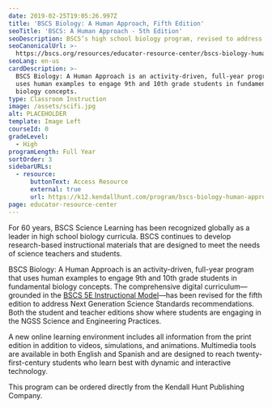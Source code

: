 ```yaml
---
date: 2019-02-25T19:05:26.997Z
title: 'BSCS Biology: A Human Approach, Fifth Edition'
seoTitle: 'BSCS: A Human Approach - 5th Edition'
seoDescription: BSCS’s high school biology program, revised to address Next Generation Science Standards recommendations.
seoCanonicalUrl: >-
  https://bscs.org/resources/educator-resource-center/bscs-biology-human-approach
seoLang: en-us
cardDescription: >-
  BSCS Biology: A Human Approach is an activity-driven, full-year program that
  uses human examples to engage 9th and 10th grade students in fundamental
  biology concepts.
type: Classroom Instruction
image: /assets/scifi.jpg
alt: PLACEHOLDER
template: Image Left
courseId: 0
gradeLevel:
  - High
programLength: Full Year
sortOrder: 3
sidebarURLs:
  - resource:
      buttonText: Access Resource
      external: true
      url: https://k12.kendallhunt.com/program/bscs-biology-human-approach-fifth-edition/
page: educator-resource-center
---
```

For 60 years, BSCS Science Learning has been recognized globally as a leader in high school biology curricula. BSCS continues to develop research-based instructional materials that are designed to meet the needs of science teachers and students.

BSCS Biology: A Human Approach is an activity-driven, full-year program that uses human examples to engage 9th and 10th grade students in fundamental biology concepts. The comprehensive digital curriculum—grounded in the [BSCS 5E Instructional Model](/bscs-5e-instructional-model)—has been revised for the fifth edition to address Next Generation Science Standards recommendations. Both the student and teacher editions show where students are engaging in the NGSS Science and Engineering Practices.

A new online learning environment includes all information from the print edition in addition to videos, simulations, and animations. Multimedia tools are available in both English and Spanish and are designed to reach twenty-first-century students who learn best with dynamic and interactive technology.

This program can be ordered directly from the Kendall Hunt Publishing Company.
